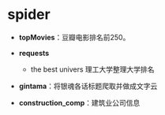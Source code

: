 # spider

* **topMovies**：豆瓣电影排名前250。

* __requests__

    * the best univers 理工大学整理大学排名

* **gintama**：将银魂各话标题爬取并做成文字云

* **construction_comp**：建筑业公司信息
